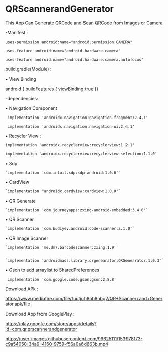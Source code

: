# QRScannerandGenerator
This App Can Generate QRCode and Scan QRCode from Images or Camera 


-Manifest :


`uses-permission android:name="android.permission.CAMERA"`


`uses-feature android:name="android.hardware.camera"`


`uses-feature android:name="android.hardware.camera.autofocus"`




build.gradle(Module) :


• View Binding

   android {
   buildFeatures {
    viewBinding true
     }}


 -dependencies:


• Navigation Component


` implementation 'androidx.navigation:navigation-fragment:2.4.1'`
 
 
` implementation 'androidx.navigation:navigation-ui:2.4.1'`

 
• Recycler View :
 
 
 `implementation 'androidx.recyclerview:recyclerview:1.2.1'`
    
    
 `implementation 'androidx.recyclerview:recyclerview-selection:1.1.0'`
 
 
• Sdp


    `implementation 'com.intuit.sdp:sdp-android:1.0.6'`



• CardView


    `implementation "androidx.cardview:cardview:1.0.0"`



• QR Generate


    `implementation 'com.journeyapps:zxing-android-embedded:3.4.0'`



• QR Scanner


    `implementation 'com.budiyev.android:code-scanner:2.1.0'`



• QR Image Scanner


    `implementation 'me.dm7.barcodescanner:zxing:1.9'`
    
    
    `implementation 'androidmads.library.qrgenearator:QRGenearator:1.0.3'`




• Gson to add arraylist to SharedPreferences


   ` implementation 'com.google.code.gson:gson:2.8.8'`



Download APk :


https://www.mediafire.com/file/1uutjuh8ob8hbg2/QR+Scanner+and+Generator.apk/file


Download App from GooglePlay :


https://play.google.com/store/apps/details?id=com.qr.qrscannerandgenerator


https://user-images.githubusercontent.com/99625111/153978173-c9a54050-34a9-4160-9759-f56a0a6d663b.mp4

